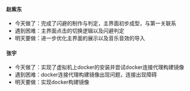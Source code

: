 #### 赵紫东

- 今天做了：完成了闪避的制作与判定，主界面初步成型，与第一关联系
- 遇到困难：主界面点击的切换逻辑以及闪避判定
- 明天要做：进一步优化主界面的展示以及音乐音效的导入

#### 张宇

- 今天做了：实现了虚拟机上docker的安装并尝试docker连接代理构建镜像
- 遇到困难：docker连接代理构建镜像出现问题，连接出现障碍
- 明天要做：实现docker构建镜像